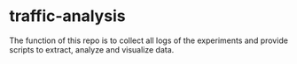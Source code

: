 # traffic-analysis

The function of this repo is to collect all logs of the experiments and provide scripts to extract, analyze and visualize data.
